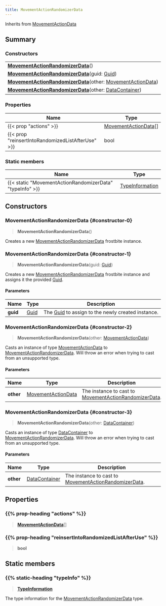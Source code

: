 ```yaml
---
title: MovementActionRandomizerData
---
```


Inherits from [MovementActionData](/vext/ref/fb/movementactiondata)

## Summary

### Constructors

|  |
| --- |
| **[MovementActionRandomizerData](#constructor-0)**() |
| **[MovementActionRandomizerData](#constructor-1)**(guid: [Guid](/vext/ref/shared/type/guid)) |
| **[MovementActionRandomizerData](#constructor-2)**(other: [MovementActionData](/vext/ref/fb/movementactiondata)) |
| **[MovementActionRandomizerData](#constructor-3)**(other: [DataContainer](/vext/ref/shared/type/datacontainer)) |

### Properties

| Name | Type |
| ---- | ---- |
| {{< prop "actions" >}} | [MovementActionData](/vext/ref/fb/movementactiondata)[] |
| {{< prop "reinsertIntoRandomizedListAfterUse" >}} | bool |

### Static members

| Name | Type |
| ---- | ---- |
| {{< static "MovementActionRandomizerData" "typeInfo" >}} | [TypeInformation](/vext/ref/shared/type/typeinformation) |

## Constructors

### MovementActionRandomizerData {#constructor-0}

> **MovementActionRandomizerData**()

Creates a new [MovementActionRandomizerData](/vext/ref/fb/movementactionrandomizerdata) frostbite instance.

### MovementActionRandomizerData {#constructor-1}

> **MovementActionRandomizerData**(guid: [Guid](/vext/ref/shared/type/guid))

Creates a new [MovementActionRandomizerData](/vext/ref/fb/movementactionrandomizerdata) frostbite instance and assigns it the provided [Guid](/vext/ref/shared/type/guid).

#### Parameters

| Name | Type | Description |
| ---- | ---- | ----------- |
| **guid** | [Guid](/vext/ref/shared/type/guid) | The [Guid](/vext/ref/shared/type/guid) to assign to the newly created instance. |

### MovementActionRandomizerData {#constructor-2}

> **MovementActionRandomizerData**(other: [MovementActionData](/vext/ref/fb/movementactiondata))

Casts an instance of type [MovementActionData](/vext/ref/fb/movementactiondata) to [MovementActionRandomizerData](/vext/ref/fb/movementactionrandomizerdata). Will throw an error when trying to cast from an unsupported type.

#### Parameters

| Name | Type | Description |
| ---- | ---- | ----------- |
| **other** | [MovementActionData](/vext/ref/fb/movementactiondata) | The instance to cast to [MovementActionRandomizerData](/vext/ref/fb/movementactionrandomizerdata). |

### MovementActionRandomizerData {#constructor-3}

> **MovementActionRandomizerData**(other: [DataContainer](/vext/ref/shared/type/datacontainer))

Casts an instance of type [DataContainer](/vext/ref/shared/type/datacontainer) to [MovementActionRandomizerData](/vext/ref/fb/movementactionrandomizerdata). Will throw an error when trying to cast from an unsupported type.

#### Parameters

| Name | Type | Description |
| ---- | ---- | ----------- |
| **other** | [DataContainer](/vext/ref/shared/type/datacontainer) | The instance to cast to [MovementActionRandomizerData](/vext/ref/fb/movementactionrandomizerdata). |

## Properties

### {{% prop-heading "actions" %}}

> **[MovementActionData](/vext/ref/fb/movementactiondata)**[]

### {{% prop-heading "reinsertIntoRandomizedListAfterUse" %}}

> **bool**

## Static members

### {{% static-heading "typeInfo" %}}

> **[TypeInformation](/vext/ref/shared/type/typeinformation)**

The type information for the [MovementActionRandomizerData](/vext/ref/fb/movementactionrandomizerdata) type.

